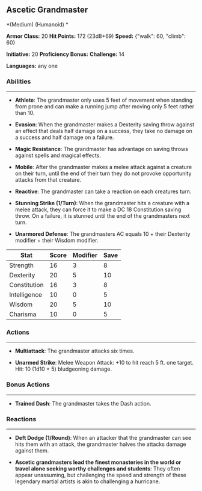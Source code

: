 ## Ascetic Grandmaster
*(Medium) (Humanoid) *

**Armor Class:** 20
**Hit Points:** 172 (23d8+69)
**Speed:** {"walk": 60, "climb": 60}

**Initiative:** 20
**Proficiency Bonus:**
**Challenge:** 14

**Languages:** any one

### Abilities
 --- 
- **Athlete**: The grandmaster only uses 5 feet of movement when standing from prone and can make a running jump after moving only 5 feet rather than 10.

- **Evasion**: When the grandmaster makes a Dexterity saving throw against an effect that deals half damage on a success, they take no damage on a success and half damage on a failure.

- **Magic Resistance**: The grandmaster has advantage on saving throws against spells and magical effects.

- **Mobile**: After the grandmaster makes a melee attack against a creature on their turn, until the end of their turn they do not provoke opportunity attacks from that creature.

- **Reactive**: The grandmaster can take a reaction on each creatures turn.

- **Stunning Strike (1/Turn)**: When the grandmaster hits a creature with a melee attack, they can force it to make a DC 18 Constitution saving throw. On a failure, it is stunned until the end of the grandmasters next turn.

- **Unarmored Defense**: The grandmasters AC equals 10 + their Dexterity modifier + their Wisdom modifier.



| Stat | Score | Modifier | Save |
| ---- | ---- | ---- | ---- |
| Strength | 16 | 3 | 8 |
| Dexterity | 20 | 5 | 10 |
| Constitution | 16 | 3 | 8 |
| Intelligence | 10 | 0 | 5 |
| Wisdom | 20 | 5 | 10 |
| Charisma | 10 | 0 | 5 |

### Actions
 --- 
- **Multiattack**: The grandmaster attacks six times.

- **Unarmed Strike**: Melee Weapon Attack: +10 to hit  reach 5 ft.  one target. Hit: 10 (1d10 + 5) bludgeoning damage.

### Bonus Actions
 --- 
- **Trained Dash**: The grandmaster takes the Dash action.

### Reactions
 --- 
- **Deft Dodge (1/Round)**: When an attacker that the grandmaster can see hits them with an attack, the grandmaster halves the attacks damage against them.

- **Ascetic grandmasters lead the finest monasteries in the world or travel alone seeking worthy challenges and students**: They often appear unassuming, but challenging the speed and strength of these legendary martial artists is akin to challenging a hurricane.

